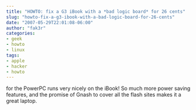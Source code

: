 ```yaml
---
title: "HOWTO: fix a G3 iBook with a *bad logic board* for 26 cents"
slug: "howto-fix-a-g3-ibook-with-a-bad-logic-board-for-26-cents"
date: "2007-05-29T22:01:08-06:00"
author: "fak3r"
categories:
- geek
- howto
- linux
tags:
- apple
- hacker
- howto
---
```


 for the PowerPC runs very nicely on the iBook!  So much more power saving features, and the promise of Gnash to cover all the flash sites makes it a great laptop.

